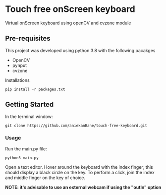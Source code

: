 # Touch free onScreen keyboard
Virtual onScreen keyboard using openCV and cvzone module
## Pre-requisites
This project was developed using python 3.8 with the following pacakges
- OpenCV
- pynput
- cvzone

Installations
```
pip install -r packages.txt
```
## Getting Started
In the terminal window:
```
git clone https://github.com/aniekanBane/touch-free-keyboard.git
```
### Usage
Run the main.py file:
```
python3 main.py
```
Open a text editor. Hover around the keyboard with the index finger; this should display a black circle on the key. To perform a click, join the index and middle finger on the key of choice.

**NOTE: it's advisable to use an external webcam if using the "outln" option**

